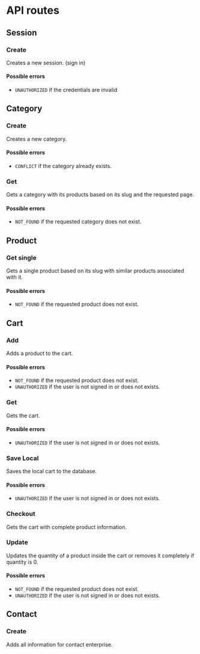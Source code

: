 # API routes

## Session

### Create

Creates a new session. (sign in)

#### Possible errors

- `UNAUTHORIZED` if the credentials are invalid

## Category

### Create

Creates a new category.

#### Possible errors

- `CONFLICT` if the category already exists.

### Get

Gets a category with its products based on its slug and the requested page.

#### Possible errors

- `NOT_FOUND` if the requested category does not exist.

## Product

### Get single

Gets a single product based on its slug with similar products associated with it.

#### Possible errors

- `NOT_FOUND` if the requested product does not exist.

## Cart

### Add

Adds a product to the cart.

#### Possible errors

- `NOT_FOUND` if the requested product does not exist.
- `UNAUTHORIZED` if the user is not signed in or does not exists.

### Get

Gets the cart.

#### Possible errors

- `UNAUTHORIZED` if the user is not signed in or does not exists.

### Save Local

Saves the local cart to the database.

#### Possible errors

- `UNAUTHORIZED` if the user is not signed in or does not exists.

### Checkout

Gets the cart with complete product information.

### Update

Updates the quantity of a product inside the cart or removes it completely if quantity is 0.

#### Possible errors

- `NOT_FOUND` if the requested product does not exist.
- `UNAUTHORIZED` if the user is not signed in or does not exists.

## Contact

### Create

Adds all information for contact enterprise.
